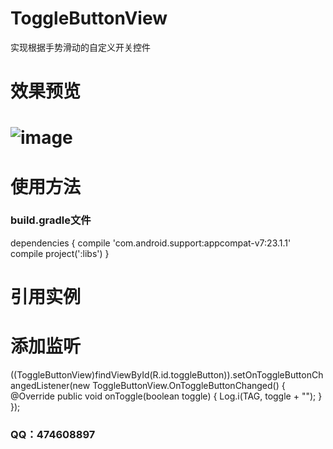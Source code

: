# ToggleButtonView
实现根据手势滑动的自定义开关控件
<h1>效果预览<h1>

![image](https://github.com/songnigo/ToggleButtonView/blob/master/ToggleButtonView/screenShots/main.png)

<h1>使用方法</h1>
<h3>build.gradle文件</h3>
    dependencies {
        compile 'com.android.support:appcompat-v7:23.1.1'
        compile project(':libs')
    }
<h1>引用实例</h1>
    <com.song.libs.ToggleButtonView
        android:layout_width="40dp"
        android:layout_height="25dp"
        android:layout_centerVertical="true"
        android:layout_alignParentRight="true"
        android:layout_marginRight="10dp"
        app:onColor="#0D4300"
        app:offColor="@android:color/white"
        app:bgLineHeight="7dp"
        app:bgLineColorRadius="3dp"
        android:id="@+id/toggleButton"/>
<h1>添加监听</h1>
        ((ToggleButtonView)findViewById(R.id.toggleButton)).setOnToggleButtonChangedListener(new       ToggleButtonView.OnToggleButtonChanged() {
            @Override
            public void onToggle(boolean toggle) {
                Log.i(TAG, toggle + "");
            }
        });
<h3>QQ：474608897</h3>
